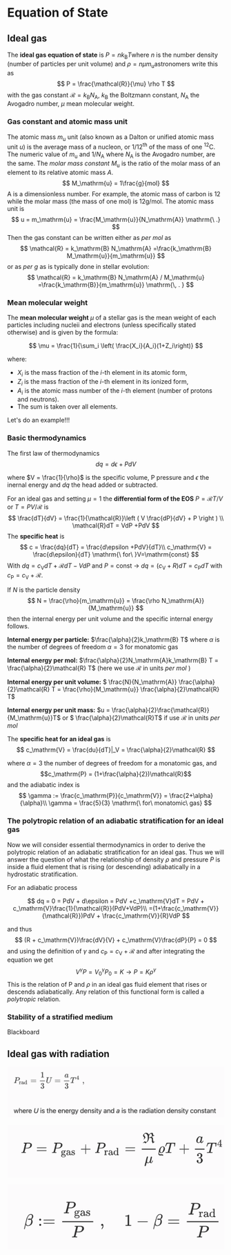 # Equation of State

## Ideal gas

The **ideal gas equation of state** is $P = n k_\mathrm{B} T$​ where $n$ is the number density (number of particles per unit volume) and $\rho = n \mu m_\mathrm{u}$​ astronomers write this as  
$$
P = \frac{\mathcal{R}}{\mu} \rho T
$$
with the gas constant $\mathcal{R} = k_\mathrm{B} N_\mathrm{A}$, $k_\mathrm{B}$ the Boltzmann constant,  $N_\mathrm{A}$ the Avogadro number, $\mu$​ mean molecular weight.

### Gas constant and atomic mass unit

The atomic mass $m_\mathrm{u}$ unit (also known as a Dalton or unified atomic mass unit $u$) is the average mass of a nucleon, or $1/12^\mathrm{th}$ of the mass of one $\mathrm{^{12}C}$. The numeric value of  $m_\mathrm{u}$ and $1/N_\mathrm{A}$ where $N_\mathrm{A}$ is the Avogadro number, are the same. The _molar mass constant_ $M_\mathrm{u}$ is the ratio of the molar mass of an element to its relative atomic mass $A$. 
$$
M_\mathrm{u} = 1\frac{g}{mol} 
$$
A is a dimensionless number. For example, the atomic mass of carbon is 12 while the molar mass (the mass of one mol) is $12 \mathrm{g/mol}$. The atomic mass unit is
$$
u = m_\mathrm{u} = \frac{M_\mathrm{u}}{N_\mathrm{A}} \mathrm{\ .}
$$
Then the gas constant can be written either as _per mol_ as  
$$
\mathcal{R} = k_\mathrm{B} N_\mathrm{A} =\frac{k_\mathrm{B}  M_\mathrm{u}}{m_\mathrm{u}}
$$
or as _per g_ as is typically done in stellar evolution: 
$$
\mathcal{R} = k_\mathrm{B} N_\mathrm{A} / M_\mathrm{u}  =\frac{k_\mathrm{B}}{m_\mathrm{u}} \mathrm{\, . }
$$

### Mean molecular weight

The **mean molecular weight** $\mu$ of a stellar gas is the mean weight of each particles including nucleii and electrons (unless specifically stated otherwise) and is given by the formula:

$$
\mu = \frac{1}{\sum_i \left( \frac{X_i}{A_i}(1+Z_i\right)}
$$

where:
-  $X_i$ is the mass fraction of the $i$-th element in its atomic form,
-  $Z_i$ is the mass fraction of the $i$-th element in its ionized form,
- $A_i$ is the atomic mass number of the $i$-th element (number of protons and neutrons).
-  The sum is taken over all elements.

Let's do an example!!!

### Basic thermodynamics 

The first law of thermodynamics
$$
dq = d\epsilon + PdV
$$

where $V = \frac{1}{\rho}$ is the specific volume, P pressure and $\epsilon$ the inernal energy and $dq$​ the head added or subtracted. 

For an ideal gas and setting $\mu = 1$ the **differential form of the EOS** $P = \mathcal{R} T / V$ or $T = P V /\mathcal{R}$ is 
$$
\frac{dT}{dV} = \frac{1}{\mathcal{R}}\left ( V \frac{dP}{dV} + P \right ) \\
\mathcal{R}dT = VdP +PdV
$$
The **specific heat** is 
$$
c = \frac{dq}{dT} = \frac{d\epsilon +PdV}{dT}\\
c_\mathrm{V} = \frac{d\epsilon}{dT} \mathrm{\ for\ }V=\mathrm{const}
$$
With $dq = c_\mathrm{V}dT + \mathcal{R}dT - VdP$ and $P=\mathrm{const}$ $\rightarrow$ $dq = (c_\mathrm{V} + R)dT = c_\mathrm{P}dT$ with $c_\mathrm{P} = c_\mathrm{V} + \mathcal{R}$​.



If $N$ is the particle density 
$$
N = \frac{\rho}{m_\mathrm{u}} = \frac{\rho N_\mathrm{A}}{M_\mathrm{u}}
$$
then the internal energy per unit volume and the specific internal energy follows. 

**Internal energy per particle:** $\frac{\alpha}{2}k_\mathrm{B} T$ where $\alpha$ is the number of degrees of freedom $\alpha=3$ for monatomic gas

**Internal energy per mol:** $\frac{\alpha}{2}N_\mathrm{A}k_\mathrm{B} T = \frac{\alpha}{2}\mathcal{R} T$ (here we use $\mathcal{R}$ in units _per mol_ )

**Internal energy per unit volume:** $ \frac{N}{N_\mathrm{A}}  \frac{\alpha}{2}\mathcal{R} T = \frac{\rho}{M_\mathrm{u}} \frac{\alpha}{2}\mathcal{R} T$

**Internal energy per unit mass:** $u =  \frac{\alpha}{2}\frac{\mathcal{R}}{M_\mathrm{u}}T$ or $ \frac{\alpha}{2}\mathcal{R}T$ if  use $\mathcal{R}$ in units _per mol_ 



The **specific heat for an ideal gas** is
$$
c_\mathrm{V} = \frac{du}{dT}|_V = \frac{\alpha}{2}\mathcal{R}
$$

where $\alpha = 3$ the number of degrees of freedom for a monatomic gas, and $$c_\mathrm{P} = (1+\frac{\alpha}{2})\mathcal{R}$$ and the adiabatic index is
$$
\gamma := \frac{c_\mathrm{P}}{c_\mathrm{V}} = \frac{2+\alpha}{\alpha}\\
\gamma = \frac{5}{3} \mathrm{\ for\ monatomic\ gas}
$$

### The polytropic relation of an adiabatic stratification for an ideal gas

Now we will consider essential thermodynamics in order to derive the polytropic relation of an adiabatic stratification for an ideal gas. Thus we will answer the question of what the relationship
of density $\rho$ and pressure $P$ is inside a fluid element that is rising (or descending) adiabatically in a hydrostatic stratification.

For an adiabatic process 

$$
dq = 0 = PdV + d\epsilon = PdV +c_\mathrm{V}dT = PdV + c_\mathrm{V}\frac{1}{\mathcal{R}}(PdV+VdP)\\
=(1+\frac{c_\mathrm{V}}{\mathcal{R}})PdV + \frac{c_\mathrm{V}}{R}VdP
$$

and thus
$$
(R + c_\mathrm{V})\frac{dV}{V} + c_\mathrm{V}\frac{dP}{P} = 0
$$
and using the definition of $\gamma$ and  $c_\mathrm{P} = c_\mathrm{V} + \mathcal{R}$ and after integrating the equation we get
$$
V^\gamma P = V_0^\gamma P_0 = K \rightarrow P = K \rho^\gamma
$$
This is the relation of P and $\rho$​ in an ideal gas fluid element that rises or descends adiabatically. Any relation of this functional form is called a _polytropic_ relation.

### Stability of a stratified medium

Blackboard



## Ideal gas with radiation

![image-20240126143338778](5.Equation_of_state.assets/image-20240126143338778.png)

![image-20240126143351324](5.Equation_of_state.assets/image-20240126143351324.png)

![image-20240126143404395](5.Equation_of_state.assets/image-20240126143404395.png)

